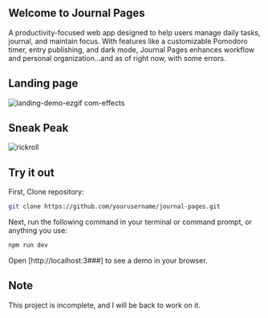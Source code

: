 ## Welcome to Journal Pages

A productivity-focused web app designed to help users manage daily tasks, journal, and maintain focus. With features like a customizable Pomodoro timer, entry publishing, and dark mode, Journal Pages enhances workflow and personal organization...and as of right now, with some errors.

## Landing page

![landing-demo-ezgif com-effects](https://github.com/user-attachments/assets/af3a7d09-a11f-4ee6-9e44-c58b3898df61)

## Sneak Peak

![rickroll](https://github.com/user-attachments/assets/014c5480-f393-434f-a546-e931cbbe3ee3)

## Try it out

First, Clone repository:

```bash 
git clone https://github.com/yourusername/journal-pages.git
```
Next, run the following command in your terminal or command prompt, or anything you use:

```bash
npm run dev
```
Open [http://localhost:3###] to see a demo in your browser.

## Note 
This project is incomplete, and I will be back to work on it.
